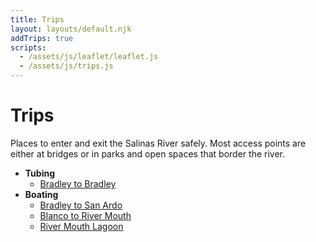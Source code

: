 ```yaml
---
title: Trips
layout: layouts/default.njk
addTrips: true
scripts:
  - /assets/js/leaflet/leaflet.js
  - /assets/js/trips.js
---
```


# Trips

Places to enter and exit the Salinas River safely. Most access points
are either at bridges or in parks and open spaces that border the
river.

<nav class="nav-list">

- **Tubing**
  - [Bradley to Bradley](bradley-bradley)
- **Boating**
  - [Bradley to San Ardo](bradley-san-ardo)
  - [Blanco to River Mouth](blanco-river-mouth)
  - [River Mouth Lagoon](lagoon)

</nav>

<div class="map" aria-hidden="true">
  <div id="map"></div>
</div>
